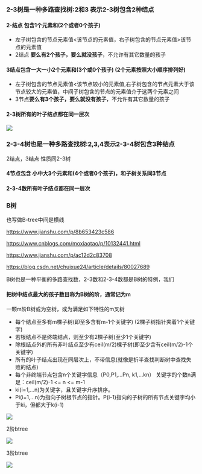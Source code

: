 ### 2-3树是一种多路查找树:2和3 表示2-3树包含2种结点

#### 2-结点 包含1个元素和(2个或者0个孩子)
* 左子树包含的节点元素值<该节点的元素值，右子树包含的节点元素值>该节点的元素值
* 2结点 **要么有2个孩子，要么就没孩子**，不允许有其它数量的孩子
#### 3结点包含一大一小2个元素和(3个或0个孩子) (2个元素按照大小顺序排列好)
* 左子树包含的节点元素值<该节点较小的元素值,右子树包含的节点元素大于该节点较大的元素值，中间子树包含的节点的元素值介于这两个元素之间
* 3节点**要么有3个孩子，要么就没有孩子**，不允许有其它数量的孩子
#### 2-3树所有的叶子结点都在同一层次
![](https://note.youdao.com/yws/api/personal/file/F498DDC3C4BD424692D63A3E0D94B231?method=download&shareKey=3c18d3c0682d79ba249ed11c9e705919)

### 2-3-4树也是一种多路查找树:2,3,4表示2-3-4树包含3种结点
2结点，3结点 性质同2-3树
#### 4节点包含 小中大3个元素和(4个或者0个孩子)，和子树关系同3节点

#### 2-3-4数所有叶子结点都在同一层次

### B树
也写做B-tree中间是横线

https://www.jianshu.com/p/8b653423c586

https://www.cnblogs.com/moxiaotao/p/10132441.html

https://www.jianshu.com/p/ac12d2c83708

https://blog.csdn.net/chuixue24/article/details/80027689

B树也是一种平衡的多路查找数，2-3数和2-3-4数都是B树的特例，我们  
#### 把树中结点最大的孩子数目称为B树的阶，通常记为m

一颗m阶B树或为空树，或为满足如下特性的m叉树

* 每个结点至多有m棵子树(即至多含有m-1个关键字) (2棵子树指针夹着1个关键字)
* 若根结点不是终端结点，则至少有2棵子树(至少1个关键字)
* 除根结点外的所有非叶结点至少有ceil(m/2)棵子树(即至少含有ceil(m/2)-1个关键字) 
* 所有的叶子结点出现在同层次上，不带信息(就像是折半查找判断树中查找失败的结点)
* 每个非终端节点包含n个关键字信息（P0,P1,…Pn, k1,…kn） 关键字的个数n满足：ceil(m/2)-1 <= n <= m-1  
* ki(i=1,…n)为关键字，且关键字升序排序。 
* Pi(i=1,…n)为指向子树根节点的指针。P(i-1)指向的子树的所有节点关键字均小于ki，但都大于k(i-1)


![](https://note.youdao.com/yws/api/personal/file/C96EC170E8134EE4B8C7ED00996E47E0?method=download&shareKey=e0923f5c3c5ba7a2cca8cce6360a97fc)





2阶btree

![](https://note.youdao.com/yws/api/personal/file/7E10B5485E194398867577BC6CBD33B3?method=download&shareKey=2b056fa3c10f5718b0b48bde0981c9fd)

3阶btree

![](https://note.youdao.com/yws/api/personal/file/B0866D70550E4B13A9ACCD790D484C45?method=download&shareKey=5e38207501870d9e2bf81b3181cbe735)






